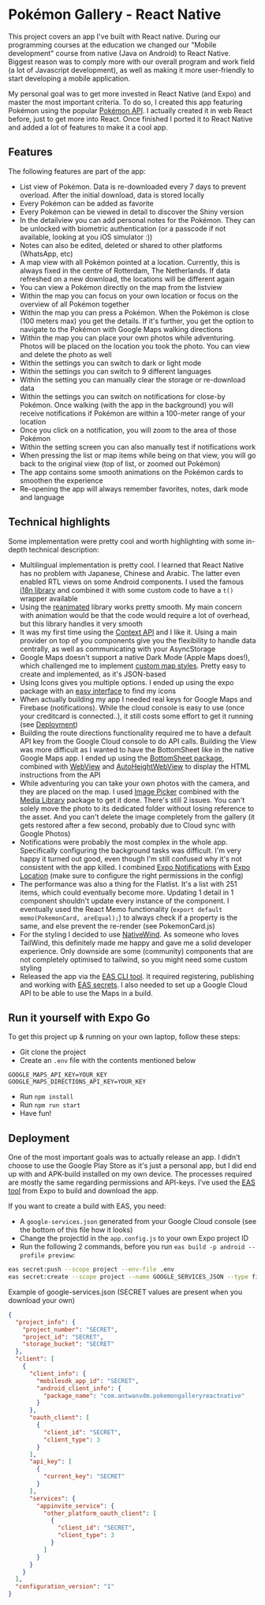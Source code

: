 # Pokémon Gallery - React Native

This project covers an app I've built with React native. During our programming
courses at the education we changed our "Mobile development" course from native
(Java on Android) to React Native. Biggest reason was to comply more with our
overall program and work field (a lot of Javascript development), as well as making
it more user-friendly to start developing a mobile application.

My personal goal was to get more invested in React Native (and Expo) and master
the most important criteria. To do so, I created this app featuring Pokémon using
the popular [Pokémon API](https://pokeapi.co/). I actually created it in web React
before, just to get more into React. Once finished I ported it to React Native
and added a lot of features to make it a cool app.

## Features

The following features are part of the app:

- List view of Pokémon. Data is re-downloaded every 7 days to prevent overload.
  After the initial download, data is stored locally
- Every Pokémon can be added as favorite
- Every Pokémon can be viewed in detail to discover the Shiny version
- In the detailview you can add personal notes for the Pokémon. They can be
  unlocked with biometric authentication (or a passcode if not available,
  looking at you iOS simulator :))
- Notes can also be edited, deleted or shared to other platforms (WhatsApp, etc)
- A map view with all Pokémon pointed at a location. Currently, this is always
  fixed in the centre of Rotterdam, The Netherlands. If data refreshed on a new
  download, the locations will be different again
- You can view a Pokémon directly on the map from the listview
- Within the map you can focus on your own location or focus on the overview of
  all Pokémon together
- Within the map you can press a Pokémon. When the Pokémon is close (100 meters
  max) you get the details. If it's further, you get the option to navigate to
  the Pokémon with Google Maps walking directions
- Within the map you can place your own photos while adventuring. Photos will be
  placed on the location you took the photo. You can view and delete the photo
  as well
- Within the settings you can switch to dark or light mode
- Within the settings you can switch to 9 different languages
- Within the setting you can manually clear the storage or re-download data
- Within the settings you can switch on notifications for close-by Pokémon. Once
  walking (with the app in the background) you will receive notifications if
  Pokémon are within a 100-meter range of your location
- Once you click on a notification, you will zoom to the area of those Pokémon
- Within the setting screen you can also manually test if notifications work
- When pressing the list or map items while being on that view, you will go back
  to the original view (top of list, or zoomed out Pokémon)
- The app contains some smooth animations on the Pokémon cards to smoothen the
  experience
- Re-opening the app will always remember favorites, notes, dark mode and language

## Technical highlights

Some implementation were pretty cool and worth highlighting with some in-depth
technical description:

- Multilingual implementation is pretty cool. I learned that React Native has no
  problem with Japanese, Chinese and Arabic. The latter even enabled RTL views
  on some Android components. I used the famous [i18n library](https://www.npmjs.com/package/i18n-js)
  and combined it with some custom code to have a `t()` wrapper available
- Using the [reanimated](https://docs.expo.dev/versions/latest/sdk/reanimated/)
  library works pretty smooth. My main concern with animation would be that the
  code would require a lot of overhead, but this library handles it very smooth
- It was my first time using the [Context API](https://react.dev/reference/react/useContext)
  and I like it. Using a main provider on top of you components give you the
  flexibility to handle data centrally, as well as communicating with your AsyncStorage
- Google Maps doesn't support a native Dark Mode (Apple Maps does!), which challenged
  me to implement [custom map styles](https://mapstyle.withgoogle.com/). Pretty easy
  to create and implemented, as it's JSON-based
- Using Icons gives you multiple options. I ended up using the expo package with an
  [easy interface](https://icons.expo.fyi/) to find my icons
- When actually building my app I needed real keys for Google Maps and Firebase
  (notifications). While the cloud console is easy to use (once your creditcard is
  connected..), it still costs some effort to get it running (see [Deployment](#deployment))
- Building the route directions functionality required me to have a default API key from
  the Google Cloud console to do API calls. Building the View was more difficult as I
  wanted to have the BottomSheet like in the native Google Maps app. I ended up using the
  [BottomSheet package](https://ui.gorhom.dev/components/bottom-sheet/), combined with
  [WebView](https://github.com/react-native-webview/react-native-webview) and
  [AutoHeightWebView](https://www.npmjs.com/package/react-native-autoheight-webview) to
  display the HTML instructions from the API
- While adventuring you can take your own photos with the camera, and they are placed on 
  the map. I used [Image Picker](https://docs.expo.dev/versions/latest/sdk/imagepicker/)
  combined with the [Media Library](https://docs.expo.dev/versions/latest/sdk/media-library/)
  package to get it done. There's still 2 issues. You can't solely move the photo to its
  dedicated folder without losing reference to the asset. And you can't delete the image 
  completely from the gallery (it gets restored after a few second, probably due to Cloud
  sync with Google Photos)
- Notifications were probably the most complex in the whole app. Specifically
  configuring the background tasks was difficult. I'm very happy it turned out good,
  even though I'm still confused why it's not consistent with the app killed. I combined
  [Expo Notifications](https://docs.expo.dev/versions/latest/sdk/notifications/) with
  [Expo Location](https://docs.expo.dev/versions/latest/sdk/location/) (make sure to
  configure the right permissions in the config)
- The performance was also a thing for the Flatlist. It's a list with 251 items,
  which could eventually become more. Updating 1 detail in 1 component shouldn't
  update every instance of the component. I eventually used the React Memo
  functionality (`export default memo(PokemonCard, areEqual);`) to always check if a
  property is the same, and else prevent the re-render (see PokemonCard.js)
- For the styling I decided to use [NativeWind](https://www.nativewind.dev/). As
  someone who loves TailWind, this definitely made me happy and gave me a solid
  developer experience. Only downside are some (community) components that are not
  completely optimised to tailwind, so you might need some custom styling
- Released the app via the [EAS CLI tool](https://docs.expo.dev/build/setup/). It
  required registering, publishing and working with [EAS secrets](https://docs.expo.dev/build-reference/variables/#using-secrets-in-environment-variables).
  I also needed to set up a Google Cloud API to be able to use the Maps in a build.

## Run it yourself with Expo Go

To get this project up & running on your own laptop, follow these steps:

- Git clone the project
- Create an `.env` file with the contents mentioned below

```dotenv
GOOGLE_MAPS_API_KEY=YOUR_KEY
GOOGLE_MAPS_DIRECTIONS_API_KEY=YOUR_KEY
```

- Run `npm install`
- Run `npm run start`
- Have fun!

## Deployment

One of the most important goals was to actually release an app. I didn't choose
to use the Google Play Store as it's just a personal app, but I did end up with
and APK-build installed on my own device. The processes required are mostly the
same regarding permissions and API-keys. I've used the [EAS tool](https://docs.expo.dev/build/setup/)
from Expo to build and download the app.

If you want to create a build with EAS, you need:

- A `google-services.json` generated from your Google Cloud console (see the bottom
  of this file how it looks)
- Change the projectId in the `app.config.js` to your own Expo project ID
- Run the following 2 commands, before you run `eas build -p android --profile preview`:

```bash
eas secret:push --scope project --env-file .env
eas secret:create --scope project --name GOOGLE_SERVICES_JSON --type file --value .google-services.json
```

Example of google-services.json (SECRET values are present when you download your own)

```json
{
  "project_info": {
    "project_number": "SECRET",
    "project_id": "SECRET",
    "storage_bucket": "SECRET"
  },
  "client": [
    {
      "client_info": {
        "mobilesdk_app_id": "SECRET",
        "android_client_info": {
          "package_name": "com.antwanvdm.pokemongalleryreactnative"
        }
      },
      "oauth_client": [
        {
          "client_id": "SECRET",
          "client_type": 3
        }
      ],
      "api_key": [
        {
          "current_key": "SECRET"
        }
      ],
      "services": {
        "appinvite_service": {
          "other_platform_oauth_client": [
            {
              "client_id": "SECRET",
              "client_type": 3
            }
          ]
        }
      }
    }
  ],
  "configuration_version": "1"
}
```
